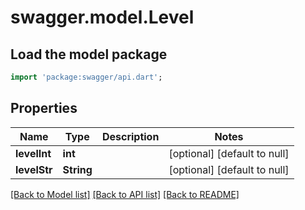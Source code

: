 # swagger.model.Level

## Load the model package
```dart
import 'package:swagger/api.dart';
```

## Properties
Name | Type | Description | Notes
------------ | ------------- | ------------- | -------------
**levelInt** | **int** |  | [optional] [default to null]
**levelStr** | **String** |  | [optional] [default to null]

[[Back to Model list]](../README.md#documentation-for-models) [[Back to API list]](../README.md#documentation-for-api-endpoints) [[Back to README]](../README.md)


